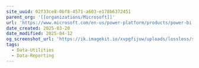 ```yaml
---
site_uuid: 02f33ce8-0bf8-4571-a603-e178b6372451
parent_org: '[[organizations/Microsoft]]'
url: 'https://www.microsoft.com/en-us/power-platform/products/power-bi'
date_created: 2025-03-20
date_modified: 2025-04-12
og_screenshot_url: 'https://ik.imagekit.io/xvpgfijuw/uploads/lossless/screenshots/20250527_PowerBI_og_screenshot.jpeg'
tags:
  - Data-Utilities
  - Data-Reporting
---
```


